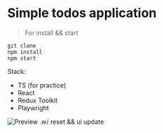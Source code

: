 # Simple todos application

> For install && start
```
git clone
npm install
npm start
```
Stack:
* TS (for practice)
* React
* Redux Toolkit
* Playwright

![Preview .w/ reset && ui update](https://github.com/user-attachments/assets/c72d6999-0bac-4f68-985f-364e9ccdafb6)


